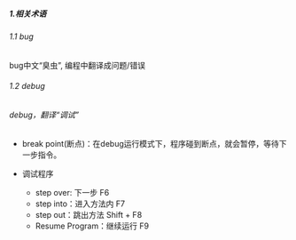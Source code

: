 ##### 1.相关术语
###### 1.1 bug

 bug中文“臭虫”, 编程中翻译成问题/错误

###### 1.2 debug

###### debug，翻译“调试”

- break point(断点)：在debug运行模式下，程序碰到断点，就会暂停，等待下一步指令。

- 调试程序
  - step over: 下一步 F6
  - step into：进入方法内 F7
  - step out：跳出方法 Shift + F8
  - Resume Program：继续运行 F9